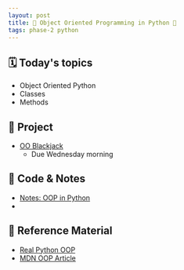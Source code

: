 ```yaml
---
layout: post
title: 🐍 Object Oriented Programming in Python 🐍
tags: phase-2 python
---
```


## 🗓️ Today's topics

- Object Oriented Python
- Classes
- Methods

## 🎯 Project

- [OO Blackjack](https://classroom.github.com/a/yct2ihe1)
  - Due Wednesday morning

## 🦉 Code & Notes

- [Notes: OOP in Python](https://github.com/Momentum-Team-1y/notes/blob/main/py-oo-programming.md)
- 
## 🔖 Reference Material

- [Real Python OOP](https://realpython.com/python3-object-oriented-programming/)
- [MDN OOP Article](https://developer.mozilla.org/en-US/docs/Learn/JavaScript/Objects/Object-oriented_programming)

